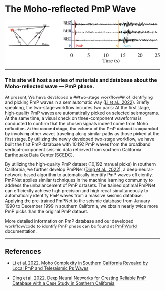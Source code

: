 # The Moho-reflected PmP Wave
<p align="center">
  <img src="https://github.com/Seismic-Data-imaging-the-Earth/PmPWorld/blob/master/source/photos/PmPShow.png" />
</p>

---

### This site will host a series of materials and database about the Moho-reflected wave — PmP phase. 

At present, We have developed a ##two-stage workflow## of identifying and picking PmP waves in a semiautomatic way ([Li et al., 2022](https://agupubs.onlinelibrary.wiley.com/doi/abs/10.1029/2021JB023033)). Briefly speaking, the two-stage workflow includes two parts: At the first stage, high-quality PmP waves are automatically picked on selected seismograms. At the same time, a visual check on three-component waveforms is conducted to confirm that the chosen signals indeed come from Moho reflection. At the second stage, the volume of the PmP dataset is expanded by involving other waves traveling along similar paths as those picked at the first stage. By utilizing the newly developed two-stage workflow, we have built the first PmP database with 10,192 PmP waves from the broadband vertical-component seismic data retrieved from southern California Earthquake Data Center ([SCEDC](https://scedc.caltech.edu/)). 

By utilizing the high-quality PmP dataset (10,192 manual picks) in southern California, we further develop PmPNet ([Ding et al., 2022](https://doi.org/10.48550/arXiv.2112.07655)), a deep-neural-network-based algorithm to automatically identify PmP waves efficiently. PmPNet applies similar techniques in the machine learning community to address the unbalancement of PmP datasets. The trained optimal PmPNet can efficiently achieve high precision and high recall simultaneously to automatically identify PmP waves from a massive seismic database. Applying the pre-trained PmPNet to the seismic database from January 1990 to December 1999 in southern California, we obtain nearly twice more PmP picks than the original PmP dataset.

More detailed information on PmP database and our developed workflow/code to identify PmP phase can be found at [PmPWorld](https://pmpworld.readthedocs.io/en/latest/) documentation.



---

## References

* [Li et al. 2022. Moho Complexity in Southern California Revealed by Local PmP and Teleseismic Ps Waves](https://agupubs.onlinelibrary.wiley.com/doi/abs/10.1029/2021JB023033)

* [Ding et al. 2022. Deep Neural Networks for Creating Reliable PmP Database with a Case Study in Southern California](https://doi.org/10.48550/arXiv.2112.07655)



